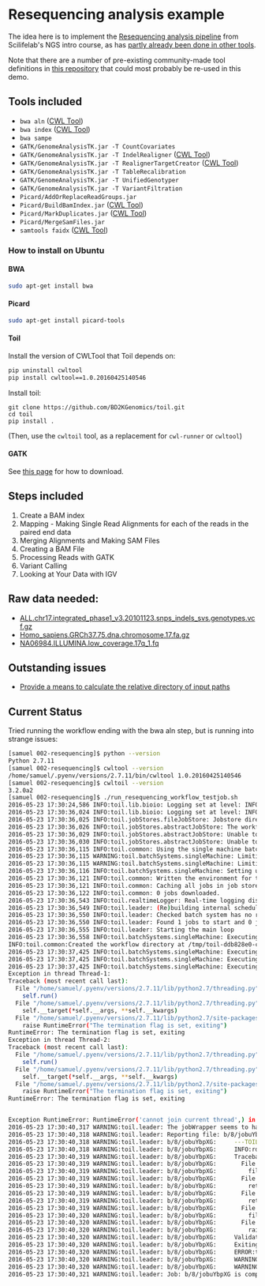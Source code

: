 # Resequencing analysis example

The idea here is to implement the [Resequencing analysis
pipeline](http://uppnex.se/twiki/do/view/Courses/NgsIntro1502/ResequencingAnalysis.html)
from Scilifelab's NGS intro course, as has [partly already been done in other
tools](https://gist.github.com/samuell/6da9a7c1e03912fde62e).

Note that there are a number of pre-existing community-made tool definitions in
[this repository](https://github.com/common-workflow-language/workflows/tree/master/tools)
that could most probably be re-used in this demo.

## Tools included

* `bwa aln` ([CWL Tool](https://github.com/common-workflow-language/workflows/blob/master/tools/bwa-aln.cwl))
* `bwa index` ([CWL Tool](https://github.com/common-workflow-language/workflows/blob/master/tools/bwa-index.cwl))
* `bwa sampe`
* `GATK/GenomeAnalysisTK.jar -T CountCovariates`
* `GATK/GenomeAnalysisTK.jar -T IndelRealigner` ([CWL Tool](https://github.com/common-workflow-language/workflows/blob/master/tools/GATK-RealignTargetCreator.cwl))
* `GATK/GenomeAnalysisTK.jar -T RealignerTargetCreator` ([CWL Tool](https://github.com/common-workflow-language/workflows/blob/master/tools/GATK-RealignTargetCreator.cwl))
* `GATK/GenomeAnalysisTK.jar -T TableRecalibration`
* `GATK/GenomeAnalysisTK.jar -T UnifiedGenotyper`
* `GATK/GenomeAnalysisTK.jar -T VariantFiltration`
* `Picard/AddOrReplaceReadGroups.jar`
* `Picard/BuildBamIndex.jar` ([CWL Tool](https://github.com/BILS/workflows/blob/master/tools/picard-BuildBamIndex.cwl))
* `Picard/MarkDuplicates.jar` ([CWL Tool](https://github.com/BILS/workflows/blob/master/tools/picard-MarkDuplicates.cwl))
* `Picard/MergeSamFiles.jar`
* `samtools faidx` ([CWL Tool](https://github.com/common-workflow-language/workflows/blob/master/tools/samtools-faidx.cwl))

### How to install on Ubuntu

#### BWA

```bash
sudo apt-get install bwa
```

#### Picard

```bash
sudo apt-get install picard-tools
```

#### Toil

Install the version of CWLTool that Toil depends on:
```bash
pip uninstall cwltool
pip install cwltool==1.0.20160425140546
```

Install toil:
```
git clone https://github.com/BD2KGenomics/toil.git
cd toil
pip install .
```

(Then, use the `cwltoil` tool, as a replacement for `cwl-runner` or `cwltool`)

#### GATK
See [this page](https://www.broadinstitute.org/gatk/download/) for how to download.

## Steps included

1.  Create a BAM index
2.  Mapping - Making Single Read Alignments for each of the reads in the paired end data
3.  Merging Alignments and Making SAM Files
4.  Creating a BAM File
5.  Processing Reads with GATK
6.  Variant Calling
7.  Looking at Your Data with IGV

## Raw data needed:

* [ALL.chr17.integrated_phase1_v3.20101123.snps_indels_svs.genotypes.vcf.gz](http://ftp.1000genomes.ebi.ac.uk/vol1/ftp/phase1/analysis_results/integrated_call_sets/ALL.chr17.integrated_phase1_v3.20101123.snps_indels_svs.genotypes.vcf.gz)
* [Homo_sapiens.GRCh37.75.dna.chromosome.17.fa.gz](http://ftp.ensembl.org/pub/release-75//fasta/homo_sapiens/dna/Homo_sapiens.GRCh37.75.dna.chromosome.17.fa.gz)
* [NA06984.ILLUMINA.low_coverage.17q_1.fq](http://bioinfo.perdanauniversity.edu.my/tein4ngs/ngspractice/NA06984.ILLUMINA.low_coverage.17q_1.fq)

## Outstanding issues

* [Provide a means to calculate the relative directory of input paths](https://github.com/common-workflow-language/common-workflow-language/issues/213)

## Current Status

Tried running the workflow ending with the bwa aln step, but is running into strange issues:

```bash
[samuel 002-resequencing]$ python --version
Python 2.7.11
[samuel 002-resequencing]$ cwltool --version
/home/samuel/.pyenv/versions/2.7.11/bin/cwltool 1.0.20160425140546
[samuel 002-resequencing]$ cwltoil --version
3.2.0a2
[samuel 002-resequencing]$ ./run_resequencing_workflow_testjob.sh 
2016-05-23 17:30:24,586 INFO:toil.lib.bioio: Logging set at level: INFO
2016-05-23 17:30:36,024 INFO:toil.lib.bioio: Logging set at level: INFO
2016-05-23 17:30:36,025 INFO:toil.jobStores.fileJobStore: Jobstore directory is: /tmp/tmpnhlStz
2016-05-23 17:30:36,026 INFO:toil.jobStores.abstractJobStore: The workflow ID is: 'ddb828e0-cc6d-48db-963a-952d4c586938'
2016-05-23 17:30:36,029 INFO:toil.jobStores.abstractJobStore: Unable to import 'toil.jobStores.azureJobStore'
2016-05-23 17:30:36,030 INFO:toil.jobStores.abstractJobStore: Unable to import 'toil.jobStores.aws.jobStore'
2016-05-23 17:30:36,115 INFO:toil.common: Using the single machine batch system
2016-05-23 17:30:36,115 WARNING:toil.batchSystems.singleMachine: Limiting maxCores to CPU count of system (4).
2016-05-23 17:30:36,115 WARNING:toil.batchSystems.singleMachine: Limiting maxMemory to physically available memory (8277901312).
2016-05-23 17:30:36,116 INFO:toil.batchSystems.singleMachine: Setting up the thread pool with 40 workers, given a minimum CPU fraction of 0.100000 and a maximum CPU value of 4.
2016-05-23 17:30:36,121 INFO:toil.common: Written the environment for the jobs to the environment file
2016-05-23 17:30:36,121 INFO:toil.common: Caching all jobs in job store
2016-05-23 17:30:36,122 INFO:toil.common: 0 jobs downloaded.
2016-05-23 17:30:36,543 INFO:toil.realtimeLogger: Real-time logging disabled
2016-05-23 17:30:36,549 INFO:toil.leader: (Re)building internal scheduler state
2016-05-23 17:30:36,550 INFO:toil.leader: Checked batch system has no running jobs and no updated jobs
2016-05-23 17:30:36,550 INFO:toil.leader: Found 1 jobs to start and 0 jobs with successors to run
2016-05-23 17:30:36,555 INFO:toil.leader: Starting the main loop
2016-05-23 17:30:36,558 INFO:toil.batchSystems.singleMachine: Executing command: '_toil_worker /tmp/tmpnhlStz p/5/jobvF8POb'.
INFO:toil.common:Created the workflow directory at /tmp/toil-ddb828e0-cc6d-48db-963a-952d4c586938
2016-05-23 17:30:37,425 INFO:toil.batchSystems.singleMachine: Executing command: '_toil_worker /tmp/tmpnhlStz b/8/jobuYbpXG'.
2016-05-23 17:30:37,425 INFO:toil.batchSystems.singleMachine: Executing command: '_toil_worker /tmp/tmpnhlStz Y/M/jobr5Bzt8'.
2016-05-23 17:30:37,425 INFO:toil.batchSystems.singleMachine: Executing command: '_toil_worker /tmp/tmpnhlStz g/V/jobqUg36A'.
Exception in thread Thread-1:
Traceback (most recent call last):
  File "/home/samuel/.pyenv/versions/2.7.11/lib/python2.7/threading.py", line 801, in __bootstrap_inner
    self.run()
  File "/home/samuel/.pyenv/versions/2.7.11/lib/python2.7/threading.py", line 754, in run
    self.__target(*self.__args, **self.__kwargs)
  File "/home/samuel/.pyenv/versions/2.7.11/lib/python2.7/site-packages/toil/job.py", line 528, in asyncWrite
    raise RuntimeError("The termination flag is set, exiting")
RuntimeError: The termination flag is set, exiting
Exception in thread Thread-2:
Traceback (most recent call last):
  File "/home/samuel/.pyenv/versions/2.7.11/lib/python2.7/threading.py", line 801, in __bootstrap_inner
    self.run()
  File "/home/samuel/.pyenv/versions/2.7.11/lib/python2.7/threading.py", line 754, in run
    self.__target(*self.__args, **self.__kwargs)
  File "/home/samuel/.pyenv/versions/2.7.11/lib/python2.7/site-packages/toil/job.py", line 528, in asyncWrite
    raise RuntimeError("The termination flag is set, exiting")
RuntimeError: The termination flag is set, exiting


Exception RuntimeError: RuntimeError('cannot join current thread',) in <bound method FileStore.__del__ of <toil.job.FileStore object at 0x7f46d6d0fe10>> ignored
2016-05-23 17:30:40,317 WARNING:toil.leader: The jobWrapper seems to have left a log file, indicating failure: b/8/jobuYbpXG
2016-05-23 17:30:40,318 WARNING:toil.leader: Reporting file: b/8/jobuYbpXG
2016-05-23 17:30:40,318 WARNING:toil.leader: b/8/jobuYbpXG:     ---TOIL WORKER OUTPUT LOG---
2016-05-23 17:30:40,318 WARNING:toil.leader: b/8/jobuYbpXG:     INFO:rdflib:RDFLib Version: 4.2.1
2016-05-23 17:30:40,319 WARNING:toil.leader: b/8/jobuYbpXG:     Traceback (most recent call last):
2016-05-23 17:30:40,319 WARNING:toil.leader: b/8/jobuYbpXG:       File "/home/samuel/.pyenv/versions/2.7.11/lib/python2.7/site-packages/toil/worker.py", line 327, in main
2016-05-23 17:30:40,319 WARNING:toil.leader: b/8/jobuYbpXG:         fileStore=fileStore)
2016-05-23 17:30:40,319 WARNING:toil.leader: b/8/jobuYbpXG:       File "/home/samuel/.pyenv/versions/2.7.11/lib/python2.7/site-packages/toil/job.py", line 1384, in _execute
2016-05-23 17:30:40,319 WARNING:toil.leader: b/8/jobuYbpXG:         returnValues = self._run(jobWrapper, fileStore)
2016-05-23 17:30:40,319 WARNING:toil.leader: b/8/jobuYbpXG:       File "/home/samuel/.pyenv/versions/2.7.11/lib/python2.7/site-packages/toil/job.py", line 1373, in _run
2016-05-23 17:30:40,319 WARNING:toil.leader: b/8/jobuYbpXG:         return self.run(fileStore)
2016-05-23 17:30:40,319 WARNING:toil.leader: b/8/jobuYbpXG:       File "/home/samuel/.pyenv/versions/2.7.11/lib/python2.7/site-packages/toil/cwl/cwltoil.py", line 198, in run
2016-05-23 17:30:40,320 WARNING:toil.leader: b/8/jobuYbpXG:         fillInDefaults(self.cwltool.tool["inputs"], cwljob)
2016-05-23 17:30:40,320 WARNING:toil.leader: b/8/jobuYbpXG:       File "/home/samuel/.pyenv/versions/2.7.11/lib/python2.7/site-packages/cwltool/process.py", line 202, in fillInDefaults
2016-05-23 17:30:40,320 WARNING:toil.leader: b/8/jobuYbpXG:         raise validate.ValidationException("Missing input parameter `%s`" % shortname(inp["id"]))
2016-05-23 17:30:40,320 WARNING:toil.leader: b/8/jobuYbpXG:     ValidationException: Missing input parameter `output_filename`
2016-05-23 17:30:40,320 WARNING:toil.leader: b/8/jobuYbpXG:     Exiting the worker because of a failed jobWrapper on host samuell
2016-05-23 17:30:40,320 WARNING:toil.leader: b/8/jobuYbpXG:     ERROR:toil.worker:Exiting the worker because of a failed jobWrapper on host samuell
2016-05-23 17:30:40,320 WARNING:toil.leader: b/8/jobuYbpXG:     WARNING:toil.jobWrapper:Due to failure we are reducing the remaining retry count of job b/8/jobuYbpXG to 0
2016-05-23 17:30:40,320 WARNING:toil.leader: b/8/jobuYbpXG:     WARNING:toil.jobWrapper:We have increased the default memory of the failed job to 2147483648 bytes
2016-05-23 17:30:40,321 WARNING:toil.leader: Job: b/8/jobuYbpXG is completely failed
```
